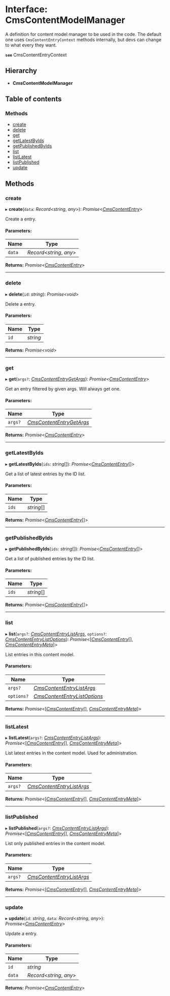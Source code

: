 # Interface: CmsContentModelManager

A definition for content model manager to be used in the code.
The default one uses `CmsContentEntryContext` methods internally, but devs can change to what every they want.

**`see`** CmsContentEntryContext

## Hierarchy

* **CmsContentModelManager**

## Table of contents

### Methods

- [create](cmscontentmodelmanager.md#create)
- [delete](cmscontentmodelmanager.md#delete)
- [get](cmscontentmodelmanager.md#get)
- [getLatestByIds](cmscontentmodelmanager.md#getlatestbyids)
- [getPublishedByIds](cmscontentmodelmanager.md#getpublishedbyids)
- [list](cmscontentmodelmanager.md#list)
- [listLatest](cmscontentmodelmanager.md#listlatest)
- [listPublished](cmscontentmodelmanager.md#listpublished)
- [update](cmscontentmodelmanager.md#update)

## Methods

### create

▸ **create**(`data`: *Record*<*string*, *any*\>): *Promise*<[*CmsContentEntry*](cmscontententry.md)\>

Create a entry.

#### Parameters:

Name | Type |
------ | ------ |
`data` | *Record*<*string*, *any*\> |

**Returns:** *Promise*<[*CmsContentEntry*](cmscontententry.md)\>

___

### delete

▸ **delete**(`id`: *string*): *Promise*<*void*\>

Delete a entry.

#### Parameters:

Name | Type |
------ | ------ |
`id` | *string* |

**Returns:** *Promise*<*void*\>

___

### get

▸ **get**(`args?`: [*CmsContentEntryGetArgs*](cmscontententrygetargs.md)): *Promise*<[*CmsContentEntry*](cmscontententry.md)\>

Get an entry filtered by given args. Will always get one.

#### Parameters:

Name | Type |
------ | ------ |
`args?` | [*CmsContentEntryGetArgs*](cmscontententrygetargs.md) |

**Returns:** *Promise*<[*CmsContentEntry*](cmscontententry.md)\>

___

### getLatestByIds

▸ **getLatestByIds**(`ids`: *string*[]): *Promise*<[*CmsContentEntry*](cmscontententry.md)[]\>

Get a list of latest entries by the ID list.

#### Parameters:

Name | Type |
------ | ------ |
`ids` | *string*[] |

**Returns:** *Promise*<[*CmsContentEntry*](cmscontententry.md)[]\>

___

### getPublishedByIds

▸ **getPublishedByIds**(`ids`: *string*[]): *Promise*<[*CmsContentEntry*](cmscontententry.md)[]\>

Get a list of published entries by the ID list.

#### Parameters:

Name | Type |
------ | ------ |
`ids` | *string*[] |

**Returns:** *Promise*<[*CmsContentEntry*](cmscontententry.md)[]\>

___

### list

▸ **list**(`args?`: [*CmsContentEntryListArgs*](cmscontententrylistargs.md), `options?`: [*CmsContentEntryListOptions*](cmscontententrylistoptions.md)): *Promise*<[[*CmsContentEntry*](cmscontententry.md)[], [*CmsContentEntryMeta*](cmscontententrymeta.md)]\>

List entries in this content model.

#### Parameters:

Name | Type |
------ | ------ |
`args?` | [*CmsContentEntryListArgs*](cmscontententrylistargs.md) |
`options?` | [*CmsContentEntryListOptions*](cmscontententrylistoptions.md) |

**Returns:** *Promise*<[[*CmsContentEntry*](cmscontententry.md)[], [*CmsContentEntryMeta*](cmscontententrymeta.md)]\>

___

### listLatest

▸ **listLatest**(`args?`: [*CmsContentEntryListArgs*](cmscontententrylistargs.md)): *Promise*<[[*CmsContentEntry*](cmscontententry.md)[], [*CmsContentEntryMeta*](cmscontententrymeta.md)]\>

List latest entries in the content model. Used for administration.

#### Parameters:

Name | Type |
------ | ------ |
`args?` | [*CmsContentEntryListArgs*](cmscontententrylistargs.md) |

**Returns:** *Promise*<[[*CmsContentEntry*](cmscontententry.md)[], [*CmsContentEntryMeta*](cmscontententrymeta.md)]\>

___

### listPublished

▸ **listPublished**(`args?`: [*CmsContentEntryListArgs*](cmscontententrylistargs.md)): *Promise*<[[*CmsContentEntry*](cmscontententry.md)[], [*CmsContentEntryMeta*](cmscontententrymeta.md)]\>

List only published entries in the content model.

#### Parameters:

Name | Type |
------ | ------ |
`args?` | [*CmsContentEntryListArgs*](cmscontententrylistargs.md) |

**Returns:** *Promise*<[[*CmsContentEntry*](cmscontententry.md)[], [*CmsContentEntryMeta*](cmscontententrymeta.md)]\>

___

### update

▸ **update**(`id`: *string*, `data`: *Record*<*string*, *any*\>): *Promise*<[*CmsContentEntry*](cmscontententry.md)\>

Update a entry.

#### Parameters:

Name | Type |
------ | ------ |
`id` | *string* |
`data` | *Record*<*string*, *any*\> |

**Returns:** *Promise*<[*CmsContentEntry*](cmscontententry.md)\>
